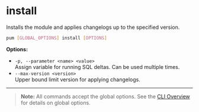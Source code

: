 # install

Installs the module and applies changelogs up to the specified version.

```sh
pum [GLOBAL_OPTIONS] install [OPTIONS]
```

**Options:**

- `-p, --parameter <name> <value>`  
  Assign variable for running SQL deltas. Can be used multiple times.
- `--max-version <version>`  
  Upper bound limit version for applying changelogs.

---

> **Note:**
> All commands accept the global options. See the [CLI Overview](../cli.md) for details on global options.
